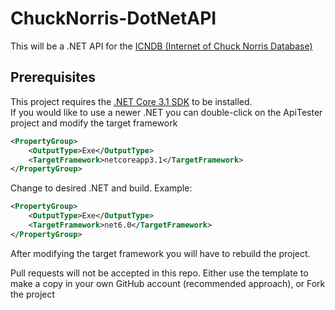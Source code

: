 # ChuckNorris-DotNetAPI
This will be a .NET API for the [ICNDB (Internet of Chuck Norris Database)](http://icndb.com)

## Prerequisites
This project requires the [.NET Core 3.1 SDK](https://dotnet.microsoft.com/download/visual-studio-sdks) to be installed.  
If you would like to use a newer .NET you can double-click on the ApiTester project and modify the target framework
```xml
<PropertyGroup>
    <OutputType>Exe</OutputType>
    <TargetFramework>netcoreapp3.1</TargetFramework>
</PropertyGroup>
```
Change to desired .NET and build. Example:
```xml
<PropertyGroup>
    <OutputType>Exe</OutputType>
    <TargetFramework>net6.0</TargetFramework>
</PropertyGroup>
```
After modifying the target framework you will have to rebuild the project.  

Pull requests will not be accepted in this repo. Either use the template to make a copy in your own GitHub account (recommended approach), or Fork the project
